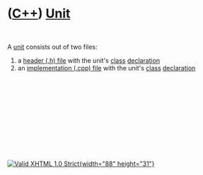



 

 

 

 

 

([C++](Cpp.htm)) [Unit](CppUnit.htm)
====================================

 

A [unit](CppUnit.htm) consists out of two files:

1.  a [header (.h) file](CppHeaderFile.htm) with the unit's
    [class](CppClass.htm) [declaration](CppDeclaration.htm)
2.  an [implementation (.cpp) file](CppImplementationFile.htm) with the
    unit's [class](CppClass.htm) [declaration](CppDeclaration.htm)

 

 

 

 

 





 

[![Valid XHTML 1.0 Strict](valid-xhtml10.png){width="88"
height="31"}](http://validator.w3.org/check?uri=referer)
